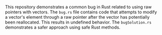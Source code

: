 This repository demonstrates a common bug in Rust related to using raw pointers with vectors.  The `bug.rs` file contains code that attempts to modify a vector's element through a raw pointer after the vector has potentially been reallocated. This results in undefined behavior. The `bugSolution.rs` demonstrates a safer approach using safe Rust methods.